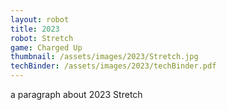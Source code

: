 ```yaml
---
layout: robot
title: 2023
robot: Stretch
game: Charged Up
thumbnail: /assets/images/2023/Stretch.jpg
techBinder: /assets/images/2023/techBinder.pdf
---
```


a paragraph about 2023 Stretch